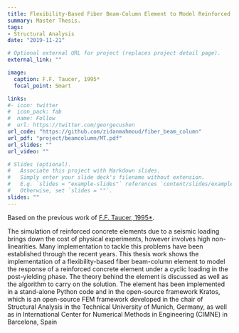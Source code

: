 ```yaml
---
title: Flexibility-Based Fiber Beam-Column Element to Model Reinforced Concrete Under Seismic Loading, Master Thesis
summary: Master Thesis.
tags:
- Structural Analysis
date: "2019-11-21"

# Optional external URL for project (replaces project detail page).
external_link: ""

image:
  caption: F.F. Taucer, 1995*
  focal_point: Smart

links:
#- icon: twitter
#  icon_pack: fab
#  name: Follow
#  url: https://twitter.com/georgecushen
url_code: "https://github.com/zidanmahmoud/fiber_beam_column"
url_pdf: "project/beamcolumn/MT.pdf"
url_slides: ""
url_video: ""

# Slides (optional).
#   Associate this project with Markdown slides.
#   Simply enter your slide deck's filename without extension.
#   E.g. `slides = "example-slides"` references `content/slides/example-slides.md`.
#   Otherwise, set `slides = ""`.
slides: ""
---
```


Based on the previous work of [F.F. Taucer, 1995*](https://www.researchgate.net/publication/242435677_A_Fiber_Beam-Column_Element_for_Seismic_Response_Analysis_of_Reinforced_Concrete_Structures).

The simulation of reinforced concrete elements due to a seismic loading brings down the cost of physical experiments, however involves high non-linearities. Many implementation to tackle this problems have been established through the recent years. This thesis work shows the implementation of a flexibility-based fiber beam-column element to model the response of a reinforced concrete element under a cyclic loading in the post-yielding phase. The theory behind the element is discussed as well as the algorithm to carry on the solution. The element has been implemented in a stand-alone Python code and in the open-source framework Kratos, which is an open-source FEM framework developed in the chair of Structural Analysis in the Technical University of Munich, Germany, as well as in International Center for Numerical Methods in Engineering (CIMNE) in Barcelona, Spain
